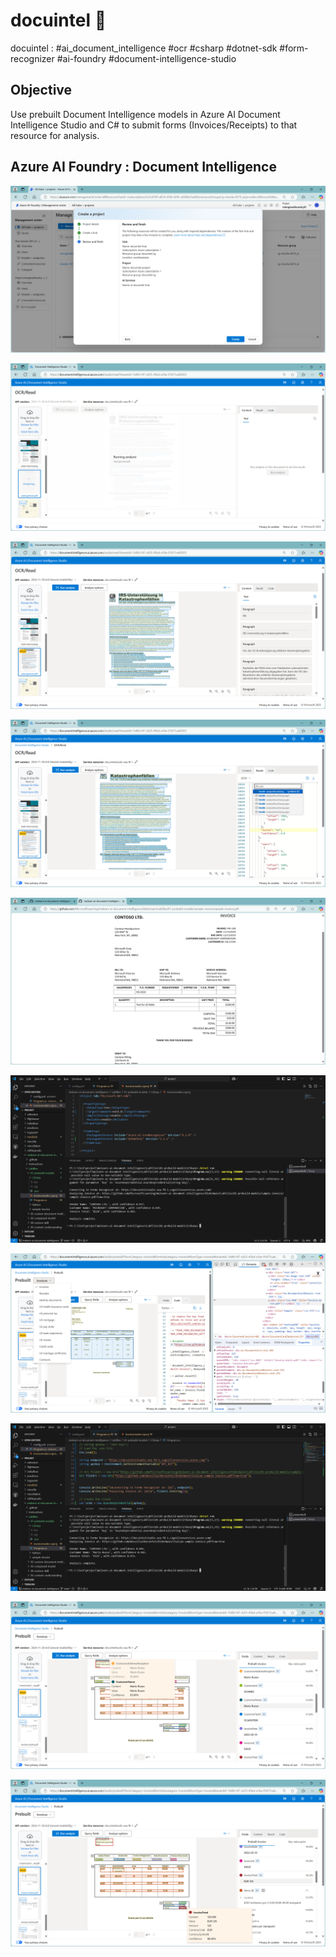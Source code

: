 # docuintel 📑
docuintel : #ai_document_intelligence #ocr #csharp #dotnet-sdk #form-recognizer #ai-foundry #document-intelligence-studio 

## Objective
Use prebuilt Document Intelligence models in Azure AI Document Intelligence Studio and C# to submit forms (Invoices/Receipts) to that resource for analysis.

## Azure AI Foundry : Document Intelligence

![Screenshot_docuintel_001](./docuintel_001.png)

![Screenshot_docuintel_002](./docuintel_002.png)

![Screenshot_docuintel_003](./docuintel_003.png)

![Screenshot_docuintel_004](./docuintel_004.png)

![Screenshot_docuintel_005](./docuintel_005.png)

![Screenshot_docuintel_006](./docuintel_006.png)

![Screenshot_docuintel_007](./docuintel_007.png)

![Screenshot_docuintel_008](./docuintel_008.png)

![Screenshot_docuintel_009](./docuintel_009.png)

![Screenshot_docuintel_010](./docuintel_010.png)
